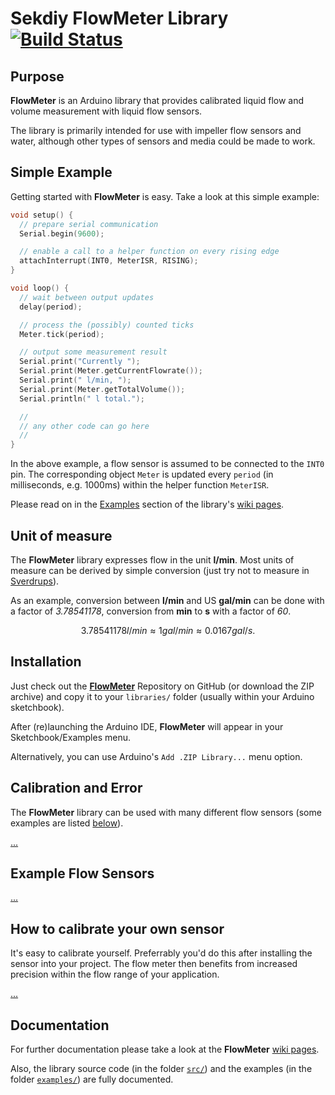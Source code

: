 # Sekdiy FlowMeter Library [![Build Status](https://travis-ci.org/sekdiy/FlowMeter.svg?branch=master)](https://travis-ci.org/sekdiy/FlowMeter)

## Purpose

**FlowMeter** is an Arduino library that provides calibrated liquid flow and volume measurement with liquid flow sensors.

The library is primarily intended for use with impeller flow sensors and water, although other types of sensors and media could be made to work.

## Simple Example

Getting started with **FlowMeter** is easy. Take a look at this simple example:

```c++
void setup() {
  // prepare serial communication
  Serial.begin(9600);

  // enable a call to a helper function on every rising edge
  attachInterrupt(INT0, MeterISR, RISING);
}

void loop() {
  // wait between output updates
  delay(period);

  // process the (possibly) counted ticks
  Meter.tick(period);

  // output some measurement result
  Serial.print("Currently ");
  Serial.print(Meter.getCurrentFlowrate());
  Serial.print(" l/min, ");
  Serial.print(Meter.getTotalVolume());
  Serial.println(" l total.");

  //
  // any other code can go here
  //
}
```

In the above example, a flow sensor is assumed to be connected to the `INT0` pin. The corresponding object `Meter` is updated every `period` (in milliseconds, e.g. 1000ms) within the helper function `MeterISR`.

Please read on in the [Examples](https://github.com/sekdiy/FlowMeter/wiki/Examples) section of the library's [wiki pages](https://github.com/sekdiy/FlowMeter/wiki).

## Unit of measure

The **FlowMeter** library expresses flow in the unit **l/min**.
Most units of measure can be derived by simple conversion (just try not to measure in [Sverdrups](https://en.wikipedia.org/wiki/Sverdrup)).

As an example, conversion between **l/min** and US **gal/min** can be done with a factor of *3.78541178*, conversion from **min**  to **s** with a factor of *60*.

```math
3.78541178 l/min ≈ 1 gal/min ≈ 0.0167 gal/s.
```

## Installation

Just check out the [**FlowMeter**](https://github.com/sekdiy/FlowMeter) Repository on GitHub (or download the ZIP archive) and copy it to your `libraries/` folder (usually within your Arduino sketchbook).

After (re)launching the Arduino IDE, **FlowMeter** will appear in your Sketchbook/Examples menu.

Alternatively, you can use Arduino's `Add .ZIP Library...` menu option.

## Calibration and Error <a id="calibration-and-error"></a>

The **FlowMeter** library can be used with many different flow sensors (some examples are listed [below](#example-flow-sensors)).

[...](https://github.com/sekdiy/FlowMeter/wiki/Properties.md)

## Example Flow Sensors <a id="example-flow-sensors"></a>

[...](https://github.com/sekdiy/FlowMeter/wiki/Sensors.md)

## How to calibrate your own sensor

It's easy to calibrate yourself. Preferrably you'd do this after installing the sensor into your project. The flow meter then benefits from increased precision within the flow range of your application.

[...](https://github.com/sekdiy/FlowMeter/wiki/Calibration.md)

## Documentation

For further documentation please take a look at the **FlowMeter** [wiki pages](https://github.com/sekdiy/FlowMeter/wiki).

Also, the library source code (in the folder [`src/`](src/)) and the examples (in the folder [`examples/`](examples/)) are fully documented.
